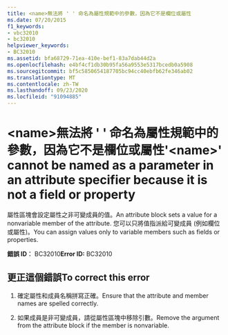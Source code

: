 ```yaml
---
title: <name>無法將 ' ' 命名為屬性規範中的參數，因為它不是欄位或屬性
ms.date: 07/20/2015
f1_keywords:
- vbc32010
- bc32010
helpviewer_keywords:
- BC32010
ms.assetid: bfa68729-71ea-410e-bef1-83a7dab44d2a
ms.openlocfilehash: e4bf4cf1db30b95fa56a9553e5317bcedb0a5908
ms.sourcegitcommit: bf5c5850654187705bc94cc40ebfb62fe346ab02
ms.translationtype: MT
ms.contentlocale: zh-TW
ms.lasthandoff: 09/23/2020
ms.locfileid: "91094885"
---
```

# <a name="name-cannot-be-named-as-a-parameter-in-an-attribute-specifier-because-it-is-not-a-field-or-property"></a><span data-ttu-id="73cf3-102">\<name>無法將 ' ' 命名為屬性規範中的參數，因為它不是欄位或屬性</span><span class="sxs-lookup"><span data-stu-id="73cf3-102">'\<name>' cannot be named as a parameter in an attribute specifier because it is not a field or property</span></span>

<span data-ttu-id="73cf3-103">屬性區塊會設定屬性之非可變成員的值。</span><span class="sxs-lookup"><span data-stu-id="73cf3-103">An attribute block sets a value for a nonvariable member of the attribute.</span></span> <span data-ttu-id="73cf3-104">您可以只將值指派給可變成員 (例如欄位或屬性)。</span><span class="sxs-lookup"><span data-stu-id="73cf3-104">You can assign values only to variable members such as fields or properties.</span></span>  
  
 <span data-ttu-id="73cf3-105">**錯誤 ID︰** BC32010</span><span class="sxs-lookup"><span data-stu-id="73cf3-105">**Error ID:** BC32010</span></span>  
  
## <a name="to-correct-this-error"></a><span data-ttu-id="73cf3-106">更正這個錯誤</span><span class="sxs-lookup"><span data-stu-id="73cf3-106">To correct this error</span></span>  
  
1. <span data-ttu-id="73cf3-107">確定屬性和成員名稱拼寫正確。</span><span class="sxs-lookup"><span data-stu-id="73cf3-107">Ensure that the attribute and member names are spelled correctly.</span></span>  
  
2. <span data-ttu-id="73cf3-108">如果成員是非可變成員，請從屬性區塊中移除引數。</span><span class="sxs-lookup"><span data-stu-id="73cf3-108">Remove the argument from the attribute block if the member is nonvariable.</span></span>  

